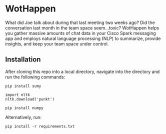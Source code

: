 # WotHappen

What did Joe talk about during that last meeting two weeks ago? Did the conversation last month in the team space seem...toxic? WotHappen helps you gather massive amounts of chat data in your Cisco Spark messaging app and employs natural language processing (NLP) to summarize, provide insights, and keep your team space under control.

## Installation

After cloning this repo into a local directory, navigate into the directory and run the following commands:

```
pip install sumy

import nltk
nltk.download('punkt')

pip install numpy
```

Alternatively, run:

```
pip install -r requirements.txt
```